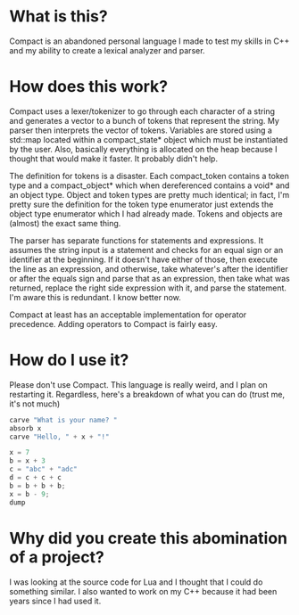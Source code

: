 # What is this?
Compact is an abandoned personal language I made to test my skills in C++ and my ability to create a lexical analyzer and parser.

# How does this work?
Compact uses a lexer/tokenizer to go through each character of a string and generates a vector to a bunch of tokens that represent the string. My parser then interprets the vector of tokens. Variables are stored using a std::map located within a compact_state* object which must be instantiated by the user. Also, basically everything is allocated on the heap because I thought that would make it faster. It probably didn't help. 

The definition for tokens is a disaster. Each compact_token contains a token type and a compact_object* which when dereferenced contains a void* and an object type. Object and token types are pretty much identical; in fact, I'm pretty sure the definition for the token type enumerator just extends the object type enumerator which I had already made. Tokens and objects are (almost) the exact same thing.

The parser has separate functions for statements and expressions. It assumes the string input is a statement and checks for an equal sign or an identifier at the beginning. If it doesn't have either of those, then execute the line as an expression, and otherwise, take whatever's after the identifier or after the equals sign and parse that as an expression, then take what was returned, replace the right side expression with it, and parse the statement. I'm aware this is redundant. I know better now.

Compact at least has an acceptable implementation for operator precedence. Adding operators to Compact is fairly easy.

# How do I use it?
Please don't use Compact. This language is really weird, and I plan on restarting it. Regardless, here's a breakdown of what you can do (trust me, it's not much)
```javascript
carve "What is your name? "
absorb x
carve "Hello, " + x + "!"

x = 7
b = x + 3
c = "abc" + "adc"
d = c + c + c
b = b + b + b;
x = b - 9;
dump
```

# Why did you create this abomination of a project?
I was looking at the source code for Lua and I thought that I could do something similar. I also wanted to work on my C++ because it had been years since I had used it.
